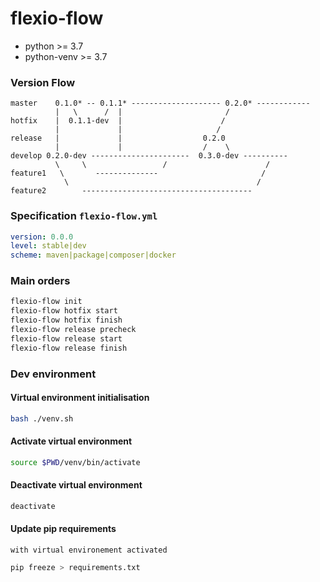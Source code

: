 # flexio-flow

 - python >= 3.7
 - python-venv >= 3.7
 
### Version Flow

 ```       
master    0.1.0* -- 0.1.1* -------------------- 0.2.0* ------------
           |   \      /  |                       /
hotfix    |  0.1.1-dev  |                      /    
           |             |                     /
release   |             |                  0.2.0
           |             |                  /    \
develop 0.2.0-dev ----------------------  0.3.0-dev ----------
           \     \                 /                      /
feature1   \       --------------                       /    
             \                                          /      
feature2        --------------------------------------
```


### Specification `flexio-flow.yml`
```yaml
version: 0.0.0
level: stable|dev
scheme: maven|package|composer|docker
```

### Main orders
```bash
flexio-flow init
flexio-flow hotfix start
flexio-flow hotfix finish
flexio-flow release precheck
flexio-flow release start
flexio-flow release finish
```

### Dev environment
#### Virtual environment initialisation 
```bash
bash ./venv.sh
```
#### Activate virtual environment
```bash
source $PWD/venv/bin/activate
```
#### Deactivate virtual environment
```bash
deactivate
```

#### Update pip requirements
`with virtual environement activated`
```bash
pip freeze > requirements.txt
````